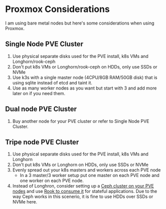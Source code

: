 # Proxmox Considerations

I am using bare metal nodes but here's some considerations when using Proxmox.

## Single Node PVE Cluster

1. Use physical separate disks used for the PVE install, k8s VMs and Longhorn/rook-ceph
2. Don't put k8s VMs or Longhorn/rook-ceph on HDDs, only use SSDs or NVMe
3. Use k3s with a single master node (4CPU/8GB RAM/50GB disk) that is using sqlite instead of etcd and taint it.
4. Use as many worker nodes as you want but start with 3 and add more later on if you need them.

## Dual node PVE Cluster

1. Buy another node for your PVE cluster or refer to Single Node PVE Cluster.

## Tripe node PVE Cluster

1. Use physical separate disks used for the PVE install, k8s VMs and Longhorn
2. Don't put k8s VMs or Longhorn on HDDs, only use SSDs or NVMe
3. Evenly spread out your k8s masters and workers across each PVE node
    - In a 3 master/3 worker setup put one master on each PVE node and one worker on each PVE node.
4. Instead of Longhron, consider setting up a <ins>[Ceph cluster on your PVE nodes](https://pve.proxmox.com/wiki/Deploy_Hyper-Converged_Ceph_Cluster)</ins> and use <ins>[Rook to consume it](https://rook.io/docs/rook/v1.10/CRDs/Cluster/external-cluster/)</ins> for stateful applications. Due to the way Ceph works in this scenerio, it is fine to use HDDs over SSDs or NVMe here.

